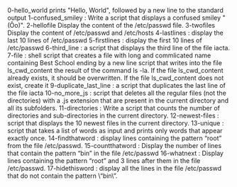 0-hello_world prints "Hello, World", followed by a new line to the standard output
1-confused_smiley : Write a script that displays a confused smiley "(Ôo)".
2-hellofile Display the content of the /etc/passwd file.
3-twofiles Display the content of /etc/passwd and /etc/hosts
4-lastlines : display the last 10 lines of /etc/passwd
5-firstlines : display the first 10 lines of /etc/passwd
6-third_line : a script that displays the third line of the file iacta.
7-file : shell script that creates a file with long and commlicated name containing Best School ending by a new line
script that writes into the file ls_cwd_content the result of the command ls -la. If the file ls_cwd_content already exists, it should be overwritten. If the file ls_cwd_content does not exist, create it
9-duplicate_last_line : a script that duplicates the last line of the file iacta
10-no_more_js : script that deletes all the regular files (not the directories) with a .js extension that are present in the current directory and all its subfolders.
11-directories : Write a script that counts the number of directories and sub-directories in the current directory.
12-newest-files : script that displays the 10 newest files in the current directory.
13-unique : script that takes a list of words as input and prints only words that appear exactly once.
14-findthatword : display lines containing the pattern “root” from the file /etc/passwd.
15-countthatword : Display the number of lines that contain the pattern “bin” in the file /etc/passwd
16-whatnext : Display lines containing the pattern “root” and 3 lines after them in the file /etc/passwd.
17-hidethisword : display all the lines in the file /etc/passwd that do not contain the pattern \“bin\”.

